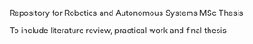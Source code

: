 Repository for Robotics and Autonomous Systems MSc Thesis

To include literature review, practical work and final thesis
